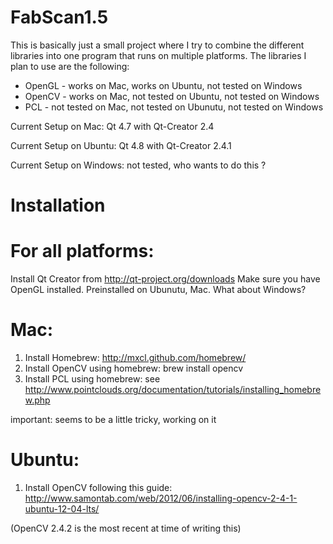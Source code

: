 FabScan1.5
==========

This is basically just a small project where I try to combine the different libraries into one program that runs on multiple platforms.
The libraries I plan to use are the following:
* OpenGL - works on Mac, works on Ubuntu, not tested on Windows
* OpenCV - works on Mac, not tested on Ubuntu, not tested on Windows
* PCL - not tested on Mac, not tested on Ubunutu, not tested on Windows

Current Setup on Mac: Qt 4.7 with Qt-Creator 2.4

Current Setup on Ubuntu: Qt 4.8 with Qt-Creator 2.4.1

Current Setup on Windows: not tested, who wants to do this ?

Installation
===========

For all platforms:
==================

Install Qt Creator from http://qt-project.org/downloads
Make sure you have OpenGL installed. Preinstalled on Ubunutu, Mac. What about Windows?

Mac:
===
1. Install Homebrew: http://mxcl.github.com/homebrew/
2. Install OpenCV using homebrew: brew install opencv
3. Install PCL using homebrew: see http://www.pointclouds.org/documentation/tutorials/installing_homebrew.php

  important: seems to be a little tricky, working on it

Ubuntu:
=======
1. Install OpenCV following this guide: http://www.samontab.com/web/2012/06/installing-opencv-2-4-1-ubuntu-12-04-lts/

  (OpenCV 2.4.2 is the most recent at time of writing this)
